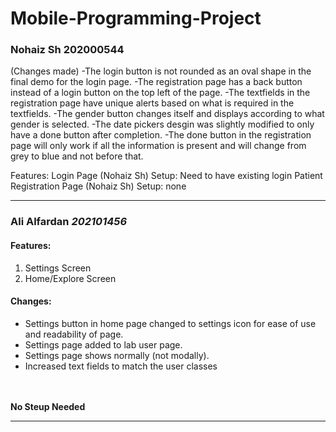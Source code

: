 # Mobile-Programming-Project
 
<h3>Nohaiz Sh 202000544 </h3> (Changes made)
-The login button is not rounded as an oval shape in the final demo for the login page.
-The registration page has a back button instead of a login button on the top left of the page.
-The textfields in the registration page have unique alerts based on what is required in the textfields.
-The gender button changes itself and displays according to what gender is selected.
-The date pickers desgin was slightly modified to only have a done button after completion.
-The done button in the registration page will only work if all the information is present and will change from grey to blue and not before that.

Features:
Login Page (Nohaiz Sh) Setup: Need to have existing login
Patient Registration Page (Nohaiz Sh) Setup: none

<hr></hr>

<h3>Ali Alfardan <i>202101456</i></h3>
<h4>Features:</h4>
<ol>
<li>Settings Screen</li>
<li>Home/Explore Screen</li>
</ol>
<h4>Changes:</h4>
<ul>
<li>Settings button in home page changed to settings icon for ease of use and readability of page.</li>
<li>Settings page added to lab user page.</li>
<li>Settings page shows normally (not modally).</li>
<li>Increased text fields to match the user classes</li>
</ul>
<br>
<br>
<b>No Steup Needed</b>

<hr>
